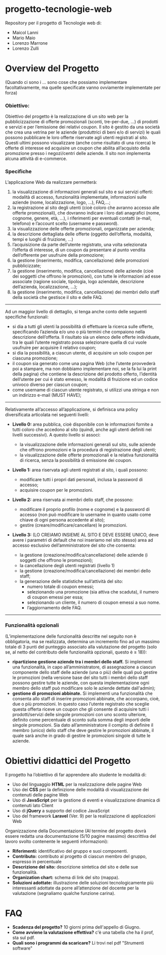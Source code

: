 # progetto-tecnologie-web
Repository per il progetto di Tecnologie web di:
* Maicol Lanni
* Mario Maio
* Lorenzo Marrone
* Lorenzo Zulli

# Overview del Progetto
(Quando ci sono i ... sono cose che possiamo implementare facoltativamente, ma quelle specificate vanno ovviamente implementate per forza)

### Obiettivo:

Obiettivo del progetto è la realizzazione di un sito web per la pubblicizzazione di offerte promozionali (sconti,
tre-per-due, ...) di prodotti e servizi e per l’emissione dei relativi coupon.
Il sito è gestito da una società che crea una vetrina per le aziende (produttrici di beni e/o di servizi) le quali
possono pubblicare le loro offerte riservate agli utenti registrati al sito. Questi ultimi possono visualizzare
(anche come risultato di una ricerca) le offerte di interesse ed acquisire un coupon che abilita all’acquisto della
promozione presso i negozi/centri delle aziende. Il sito non implementa alcuna attività di e-commerce.

### Specifiche

L’applicazione Web da realizzare permetterà:
1. la visualizzazione di informazioni generali sul sito e sui servizi offerti: modalità di accesso, funzionalità
implementate, informazioni sulle aziende (nome, localizzazione, logo, ...), FAQ,...;
2. la registrazione al sito degli utenti (cioè coloro che avranno accesso alle offerte promozionali), che
dovranno indicare i loro dati anagrafici (nome, cognome, genere, età, ...), i riferimenti per eventuali
contatti (e-mail, telefono) e l’account scelto (username e password).
3. la visualizzazione delle offerte promozionali, organizzate per azienda;
4. la descrizione dettagliata delle offerte (oggetto dell’offerta, modalità, tempi e luoghi di fruizione, ...)
5. l’acquisizione da parte dell’utente registrato, una volta selezionata l’offerta di interesse, di un coupon da presentare al punto vendita dell’offerente per usufruire della promozione;
6. la gestione (inserimento, modifica, cancellazione) delle promozioni pubblicizzate;
7. la gestione (inserimento, modifica, cancellazione) delle aziende (cioè dei soggetti che offrono le
promozioni), con tutte le informazioni ad esse associate (ragione sociale, tipologia, logo aziendale,
descrizione dell’azienda, localizzazione, ...);
8. la gestione (inserimento, modifica, cancellazione) dei membri dello staff della società che gestisce il sito e delle FAQ.

<hr>

Ad un maggior livello di dettaglio, si tenga anche conto delle seguenti specifiche funzionali:
- si dia a tutti gli utenti la possibilità di effettuare la ricerca sulle offerte, specificando l’azienda e/o uno o
più termini che compaiono nella descrizione dell’offerta. Il risultato sia un elenco delle offerte
individuate, tra le quali l’utente registrato possa selezionare quella di cui vuole usufruire per acquisire
il relativo coupon;
- si dia la possibilità, a ciascun utente, di acquisire un solo coupon per ciascuna promozione;
- il coupon sia generato come una pagina Web (che l’utente provvederà poi a stampare, ma non dobbiamo implementare noi, se la fa lui la print della pagina) che contiene la descrizione del prodotto offerto, l’identità dell’utente per cui è stato emesso, le modalità di fruizione ed un codice univoco diverso per ciascun coupon;
- come username di ciascun utente registrato, si utilizzi una stringa e non un indirizzo e-mail (MUST HAVE);

<hr>

Relativamente all’accesso all’applicazione, si definisca una policy diversificata articolata nei seguenti livelli:
- **Livello 0:** area pubblica, cioè disponibile con le informazioni fornite a tutti coloro che accedono al sito (quindi, anche agli utenti definiti nei livelli successivi). A questo livello si associ:
  - la visualizzazione delle informazioni generali sul sito, sulle aziende che offrono promozioni e la procedura di registrazione degli utenti;
  - la visualizzazione delle offerte promozionali e la relativa funzionalità di ricerca, senza la possibilità di emissione dei coupon.

- **Livello 1:** area riservata agli utenti registrati al sito, i quali possono:
  - modificare tutti i propri dati personali, inclusa la password di accesso;
  - acquisire coupon per le promozioni.

- **Livello 2:** area riservata ai membri dello staff, che possono:
  - modificare il proprio profilo (nome e cognome) e la password di accesso (non può modificare lo username in quanto usato come chiave di ogni persona accedente al sito);
  - gestire (creare/modificare/cancellare) le promozioni.

- **Livello 3:** (LO CREIAMO INSIEME AL SITO E DEVE ESSERE UNICO, deve avere i parametri di default che noi inseriamo nel sito stesso) area ad accesso esclusivo dell’amministratore del sito che consenta:
  - la gestione (creazione/modifica/cancellazione) delle aziende (i soggetti che offrono le promozioni);
  - la cancellazione degli utenti registrati (livello 1)
  - la gestione (creazione/modifica/cancellazione) dei membri dello staff;
  - la generazione delle statistiche sull’attività del sito:
    - numero totale di coupon emessi;
    - selezionando una promozione (sia attiva che scaduta), il numero di coupon emessi per essa;
    - selezionando un cliente, il numero di coupon emessi a suo nome.
    - l’aggiornamento delle FAQ.

<hr>

### Funzionalità opzionali

(L’implementazione delle funzionalità descritte nel seguito non è obbligatoria, ma se realizzata, determina un incremento fino ad un massimo totale di 3 punti del punteggio associato alla valutazione del progetto (solo se, al netto del contributo delle funzionalità opzionali, questo è ≥ 18)):

-  **ripartizione gestione aziende tra i membri dello staff.** Si implementi una funzionalità, in capo all’amministratore, di assegnazione a ciascun componente dello staff delle aziende (una o più) delle quali può gestire le promozioni (nella versione base del sito tutti i membri dello staff possono gestire tutte le aziende, con questa implementazione ogni membro dello staff può modificare solo le aziende dettate dall'admin);
- **gestione di promozioni abbinate.** Si implementi una funzionalità che consenta allo staff di inserire promozioni abbinate, che accorpano, cioè, due o più promozioni. In questo caso l’utente registrato che sceglie questa offerta riceve un coupon che gli consente di acquisire tutti i prodotti/servizi delle singole promozioni con uno sconto ulteriore, definito come percentuale di sconto sulla somma degli importi delle singole promozioni. Sia dato all’amministratore il compito di definire il membro (unico) dello staff che deve gestire le promozioni abbinate, il quale sarà anche in grado di gestire le promozioni singole di tutte le aziende.

# Obiettivi didattici del Progetto

Il progetto ha l’obiettivo di far apprendere allo studente le modalità di:

- Uso del linguaggio **HTML** per la realizzazione delle pagine Web
- Uso dei **CSS** per la definizione delle modalità di visualizzazione dei contenuti delle pagine Web
- Uso di **JavaScript** per la gestione di eventi e visualizzazione dinamica di contenuti lato Client
- Uso di **jQuery** a supporto del codice JavaScript
- Uso del framework **Laravel** (Ver. 9) per la realizzazione di applicazioni Web

Organizzazione della Documentazione (Al termine del progetto dovrà essere redatta una documentazione (5/10 pagine massimo) descrittiva del lavoro svolto contenente le seguenti informazioni):

- **Riferimenti:** identificativo del gruppo e suoi componenti.
- **Contributo:** contributo al progetto di ciascun membro del gruppo, espresso in percentuale
- **Descrizione del sito:** descrizione sintetica del sito e delle sue funzionalità.
- **Organization chart:** schema di link del sito (mappa).
- **Soluzioni adottate:** illustrazione delle soluzioni tecnologicamente più interessanti adottate da porre all’attenzione del docente per la valutazione (segnaliamo qualche funzione carina).

# FAQ
- **Scadenza del progetto?** 10 giorni prima dell'appello di Giugno.
- **Come avviene la valutazione effettiva?** c'è una tabella che ha il prof, sta sul pdf.
- **Quali sono i programmi da scaricare?** Li trovi nel pdf "Strumenti software" 